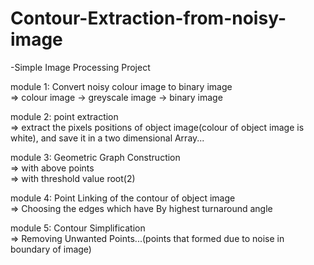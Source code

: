 # Contour-Extraction-from-noisy-image

-Simple Image Processing Project


module 1: Convert noisy colour image to binary image
<br>=>     colour image -> greyscale image -> binary image
          
module 2: point extraction
<br>=>     extract the pixels positions of object image(colour of object image is white), and save it in a two dimensional Array...

module 3: Geometric Graph Construction 
<br>=>     with above points
<br>=>     with threshold value root(2)
          
module 4: Point Linking of the contour of object image
<br>=>     Choosing the edges which have By highest turnaround angle
          
module 5: Contour Simplification
<br>=>     Removing Unwanted Points...(points that formed due to noise in boundary of image)
